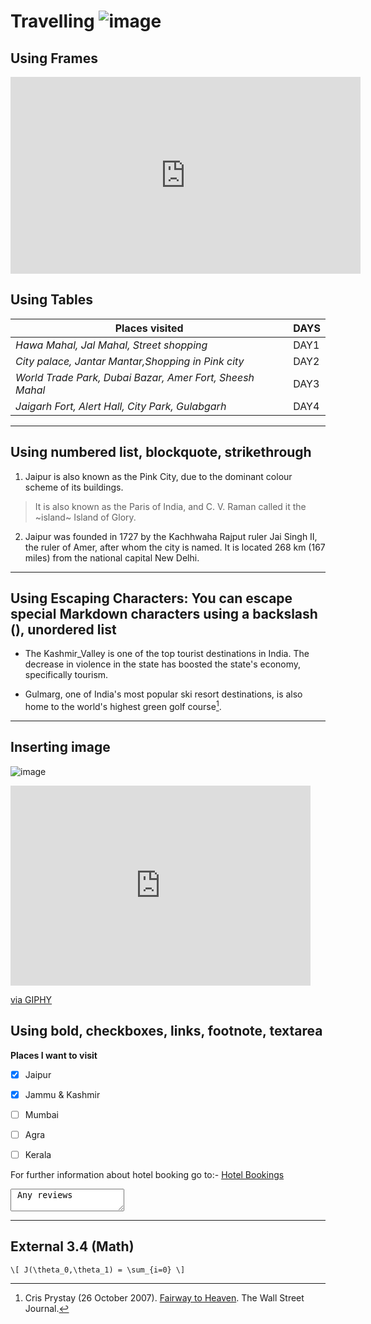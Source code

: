 # Travelling ![image](https://github.githubassets.com/images/icons/emoji/unicode/1f1ee-1f1f3.png?v8)



## Using Frames 
<iframe width="560" height="315" src="https://www.youtube.com/embed/QU3TeZxXDls" title="YouTube video player" frameborder="0" allow="accelerometer; autoplay; clipboard-write; encrypted-media; gyroscope; picture-in-picture; web-share" allowfullscreen></iframe>



## Using Tables

| Places visited                                             | DAYS    |
|                 ---					     |   ---   |
| *Hawa Mahal, Jal Mahal, Street shopping*                   |  DAY1   |
| *City palace, Jantar Mantar,Shopping in Pink city*	     |  DAY2   |
| *World Trade Park, Dubai Bazar, Amer Fort, Sheesh Mahal*   |  DAY3   |
| *Jaigarh Fort, Alert Hall, City Park, Gulabgarh*	     |  DAY4   |

---



## Using numbered list, blockquote, strikethrough

1. Jaipur is also known as the Pink City, due to the dominant colour scheme of its buildings.
>It is also known as the Paris of India, and C. V. Raman called it the ~island~ Island of Glory.  

2. Jaipur was founded in 1727 by the Kachhwaha Rajput ruler Jai Singh II, the ruler of Amer, after whom the city is named. It is located 268 km (167 miles) from the national capital New Delhi. 
 
 
 
 ---

 



## Using Escaping Characters: You can escape special Markdown characters using a backslash (\), unordered list

- The Kashmir\_Valley is one of the top tourist destinations in India. The decrease in violence in the state has boosted the state's economy, specifically tourism.


- Gulmarg, one of India's most popular ski resort destinations, is also home to the world's highest green golf course[^1]. 


---

## Inserting image

![image](https://upload.wikimedia.org/wikipedia/commons/thumb/a/a8/Houseboats%2C_Dal_Lake%2C_Kashmir.jpg/250px-Houseboats%2C_Dal_Lake%2C_Kashmir.jpg)

<iframe src="https://giphy.com/embed/TALfV4ytXE5IQZlUeK" width="480" height="320" frameBorder="0" class="giphy-embed" allowFullScreen></iframe><p><a href="https://giphy.com/gifs/rahiofficial-rahi-maahi-escapewithmaahi-TALfV4ytXE5IQZlUeK">via GIPHY</a></p>



## Using bold, checkboxes, links, footnote, textarea
__Places I want to visit__
 - [x] Jaipur
 - [x] Jammu & Kashmir
 - [ ] Mumbai
 - [ ] Agra
 - [ ] Kerala



For further information about hotel booking go to:-
[Hotel Bookings](https://www.trivago.in/)

<textarea data-template> Any reviews </textarea>

[^1]: Cris Prystay (26 October 2007). [Fairway to Heaven](https://www.wsj.com/articles/SB119332713217271534?mod=googlenews_wsj). The Wall Street Journal.


---


## External 3.4 (Math)

`\[ J(\theta_0,\theta_1) = \sum_{i=0} \]`
